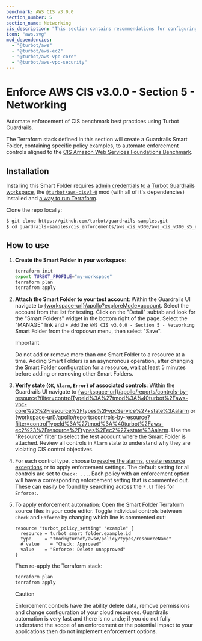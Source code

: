 ```yaml
---
benchmark: AWS CIS v3.0.0
section_number: 5
section_name: Networking
cis_description: "This section contains recommendations for configuring security-related aspects of AWS Virtual Private Cloud (VPC)."
icon: "aws.svg"
mod_dependencies:
  - "@turbot/aws"
  - "@turbot/aws-ec2"
  - "@turbot/aws-vpc-core"
  - "@turbot/aws-vpc-security"
---
```


# Enforce AWS CIS v3.0.0 - Section 5 - Networking

Automate enforcement of CIS benchmark best practices using Turbot Guardrails.

The Terraform stack defined in this section will create a Guardrails Smart Folder, containing specific policy examples, to automate enforcement controls aligned to the [CIS Amazon Web Services Foundations Benchmark](#).

## Installation
Installing this Smart Folder requires [admin credentials to a Turbot Guardrails workspace](#), the [`@turbot/aws-cisv3-0`](#) mod (with all of it's dependencies) installed and [a way to run Terraform](#).

Clone the repo locally:
```sh
$ git clone https://github.com/turbot/guardrails-samples.git
$ cd guardrails-samples/cis_enforcements/aws_cis_v300/aws_cis_v300_s5_networking
```

## How to use

1. __Create the Smart Folder in your workspace__:
    ```sh
    terraform init
    export TURBOT_PROFILE="my-workspace"
    terraform plan 
    terrafrom apply
    ```
1. __Attach the Smart Folder to your test account__: Within the Guardrails UI navigate to [{workspace-url}/apollo?exploreMode=account](#). Select the account from the list for testing. Click on the "Detail" subtab and look for the "Smart Folders" widget in the bottom right of the page. Select the "MANAGE" link and `+ Add` the `AWS CIS v3.0.0 - Section 5 - Networking` Smart Folder from the dropdown menu, then select "Save".
    > [!IMPORTANT]
    > Do not add or remove more than one Smart Folder to a resource at a time. Adding Smart Folders is an asyncronous operation, after changing the Smart Folder configuration for a resource, wait at least 5 minutes before adding or removing other Smart Folders.

1. __Verify state (`OK`, `Alarm`, `Error`) of associated controls__: Within the Guardrails UI navigate to [{workspace-url}/apollo/reports/controls-by-resource?filter=controlTypeId%3A%27tmod%3A%40turbot%2Faws-vpc-core%23%2Fresource%2Ftypes%2FvpcService%27+state%3Aalarm](#) or [{workspace-url}/apollo/reports/controls-by-resource?filter=controlTypeId%3A%27tmod%3A%40turbot%2Faws-ec2%23%2Fresource%2Ftypes%2Fec2%27+state%3Aalarm](#). Use the "Resource" filter to select the test account where the Smart Folder is attached. Review all controls in `Alarm` state to understand why they are violating CIS control objectives.
1. For each control type, choose to [resolve the alarms](#), [create resource exceptions](#) or to apply enforcement settings. The default setting for all controls are set to `Check: ...`. Each policy with an enforcement option will have a corresponding enforcement setting that is commented out. These can easily be found by searching across the `*.tf` files for `Enforce:`.
1. To apply enforcement automation: Open the Smart Folder Terraform source files in your code editor. Toggle individual controls between `Check` and `Enforce` by changing which line is commented out:

    ```hcl
    resource "turbot_policy_setting" "example" {
      resource = turbot_smart_folder.example.id
      type     = "tmod:@turbot/aws#/policy/types/resourceName"
      # value    = "Check: Approved"
      value    = "Enforce: Delete unapproved"
    }
    ```
    Then re-apply the Terraform stack:
    ```sh
    terraform plan 
    terrafrom apply
    ```

    > [!CAUTION]
    > Enforcement controls have the ability delete data, remove permissions and change configuration of your cloud resources. Guardrails automation is very fast and there is no undo; if you do not fully understand the scope of an enforcement or the potential impact to your applications then do not implement enforcement options.